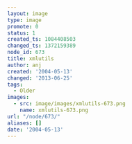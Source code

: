 ```yaml
---
layout: image
type: image
promote: 0
status: 1
created_ts: 1084408503
changed_ts: 1372159389
node_id: 673
title: xmlutils
author: anj
created: '2004-05-13'
changed: '2013-06-25'
tags:
  - Older
images:
  - src: image/images/xmlutils-673.png
    name: xmlutils-673.png
url: "/node/673/"
aliases: []
date: '2004-05-13'
---
```


